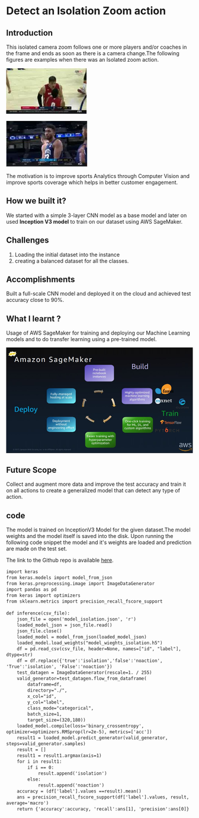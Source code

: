 # Detect an Isolation Zoom action

## Introduction 
This isolated camera zoom follows one or more players and/or coaches in the frame and ends as soon as there is a camera change.The following figures are examples when there was an Isolated zoom action.

![](/images/action_1.jpg "Figure_1")


![](/images/action_2.jpg "Figure_2")

The motivation is to improve sports Analytics through Computer Vision and improve sports coverage which helps in better customer engagement.

## How we built it?
We started with a simple 3-layer CNN model as a base model and later on used **Inception V3 model** to train on our dataset using AWS SageMaker.

## Challenges
1. Loading the initial dataset into the instance
2. creating a balanced dataset for all the classes.

## Accomplishments
Built a full-scale CNN model and deployed it on the cloud and achieved test accuracy close to 90%.

## What I learnt ?
Usage of AWS SageMaker for training and deploying our Machine Learning models and to do transfer learning using a pre-trained model.

![](/images/action_3.jpg "Figure_3")


## Future Scope
Collect and augment more data and improve the test accuracy and train it on all actions to create a generalized model that can detect any type of action.

## code 
The model is trained on InceptionV3 Model for the given dataset.The model weights and the model itself is saved into the disk. Upon running the following code snippet the model and it's weights are loaded and prediction are made on the test set.

The link to the Github repo is available [here](https://github.com/Sai-Vamsi-Ogety/Detect-an-isolated-camera-zoom/).
```
import keras
from keras.models import model_from_json
from keras.preprocessing.image import ImageDataGenerator
import pandas as pd
from keras import optimizers
from sklearn.metrics import precision_recall_fscore_support

def inference(csv_file):
    json_file = open('model_isolation.json', 'r')
    loaded_model_json = json_file.read()
    json_file.close()
    loaded_model = model_from_json(loaded_model_json)
    loaded_model.load_weights("model_wieghts_isolation.h5")
    df = pd.read_csv(csv_file, header=None, names=["id", "label"], dtype=str)
    df = df.replace({'true':'isolation','false':'noaction', 'True':'isolation', 'False':'noaction'})
    test_datagen = ImageDataGenerator(rescale=1. / 255)
    valid_generator=test_datagen.flow_from_dataframe(
        dataframe=df,
        directory="./",
        x_col="id",
        y_col="label",
        class_mode="categorical",
        batch_size=1,
        target_size=(320,180))
    loaded_model.compile(loss='binary_crossentropy', optimizer=optimizers.RMSprop(lr=2e-5), metrics=['acc'])
    result1 = loaded_model.predict_generator(valid_generator, steps=valid_generator.samples)
    result = []
    result1 = result1.argmax(axis=1)
    for i in result1:
        if i == 0:
            result.append('isolation')
        else:
            result.append('noaction')
    accuracy = (df['label'].values ==result).mean()
    ans = precision_recall_fscore_support(df['label'].values, result, average='macro')
    return {'accuracy':accuracy, 'recall':ans[1], 'precision':ans[0]}
```







